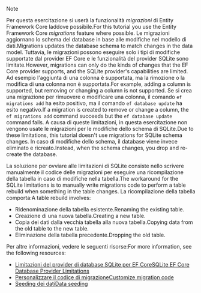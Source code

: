 
> [!NOTE]
> <span data-ttu-id="5fc53-101">Per questa esercitazione si userà la funzionalità *migrazioni* di Entity Framework Core laddove possibile.</span><span class="sxs-lookup"><span data-stu-id="5fc53-101">For this tutorial you use the Entity Framework Core *migrations* feature where possible.</span></span> <span data-ttu-id="5fc53-102">Le migrazioni aggiornano lo schema del database in base alle modifiche nel modello di dati.</span><span class="sxs-lookup"><span data-stu-id="5fc53-102">Migrations updates the database schema to match changes in the data model.</span></span> <span data-ttu-id="5fc53-103">Tuttavia, le migrazioni possono eseguire solo i tipi di modifiche supportate dal provider EF Core e le funzionalità del provider SQLite sono limitate.</span><span class="sxs-lookup"><span data-stu-id="5fc53-103">However, migrations can only do the kinds of changes that the EF Core provider supports, and the SQLite provider's capabilities are limited.</span></span> <span data-ttu-id="5fc53-104">Ad esempio l'aggiunta di una colonna è supportata, ma la rimozione o la modifica di una colonna non è supportata.</span><span class="sxs-lookup"><span data-stu-id="5fc53-104">For example, adding a column is supported, but removing or changing a column is not supported.</span></span> <span data-ttu-id="5fc53-105">Se si crea una migrazione per rimuovere o modificare una colonna, il comando `ef migrations add` ha esito positivo, ma il comando `ef database update` ha esito negativo.</span><span class="sxs-lookup"><span data-stu-id="5fc53-105">If a migration is created to remove or change a column, the `ef migrations add` command succeeds but the `ef database update` command fails.</span></span> <span data-ttu-id="5fc53-106">A causa di queste limitazioni, in questa esercitazione non vengono usate le migrazioni per le modifiche dello schema di SQLite.</span><span class="sxs-lookup"><span data-stu-id="5fc53-106">Due to these limitations, this tutorial doesn't use migrations for SQLite schema changes.</span></span> <span data-ttu-id="5fc53-107">In caso di modifiche dello schema, il database viene invece eliminato e ricreato.</span><span class="sxs-lookup"><span data-stu-id="5fc53-107">Instead, when the schema changes, you drop and re-create the database.</span></span>
>
><span data-ttu-id="5fc53-108">La soluzione per ovviare alle limitazioni di SQLite consiste nello scrivere manualmente il codice delle migrazioni per eseguire una ricompilazione della tabella in caso di modifiche nella tabella.</span><span class="sxs-lookup"><span data-stu-id="5fc53-108">The workaround for the SQLite limitations is to manually write migrations code to perform a table rebuild when something in the table changes.</span></span> <span data-ttu-id="5fc53-109">La ricompilazione della tabella comporta:</span><span class="sxs-lookup"><span data-stu-id="5fc53-109">A table rebuild involves:</span></span>
>
>* <span data-ttu-id="5fc53-110">Ridenominazione della tabella esistente.</span><span class="sxs-lookup"><span data-stu-id="5fc53-110">Renaming the existing table.</span></span>
>* <span data-ttu-id="5fc53-111">Creazione di una nuova tabella.</span><span class="sxs-lookup"><span data-stu-id="5fc53-111">Creating a new table.</span></span>
>* <span data-ttu-id="5fc53-112">Copia dei dati dalla vecchia tabella alla nuova tabella.</span><span class="sxs-lookup"><span data-stu-id="5fc53-112">Copying data from the old table to the new table.</span></span>
>* <span data-ttu-id="5fc53-113">Eliminazione della tabella precedente.</span><span class="sxs-lookup"><span data-stu-id="5fc53-113">Dropping the old table.</span></span>
>
><span data-ttu-id="5fc53-114">Per altre informazioni, vedere le seguenti risorse:</span><span class="sxs-lookup"><span data-stu-id="5fc53-114">For more information, see the following resources:</span></span>
>
> * [<span data-ttu-id="5fc53-115">Limitazioni del provider di database SQLite per EF Core</span><span class="sxs-lookup"><span data-stu-id="5fc53-115">SQLite EF Core Database Provider Limitations</span></span>](/ef/core/providers/sqlite/limitations)
> * [<span data-ttu-id="5fc53-116">Personalizzare il codice di migrazione</span><span class="sxs-lookup"><span data-stu-id="5fc53-116">Customize migration code</span></span>](/ef/core/managing-schemas/migrations/#customize-migration-code)
> * [<span data-ttu-id="5fc53-117">Seeding dei dati</span><span class="sxs-lookup"><span data-stu-id="5fc53-117">Data seeding</span></span>](/ef/core/modeling/data-seeding)